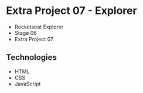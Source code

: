 # Extra Project 07 - Explorer

* Rocketseat Explorer
* Stage 06
* Extra Project 07

## Technologies

* HTML
* CSS
* JavaScript
